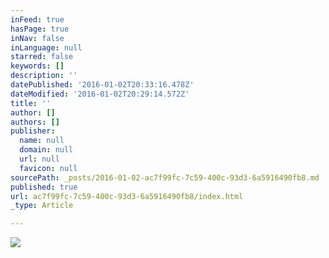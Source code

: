 ```yaml
---
inFeed: true
hasPage: true
inNav: false
inLanguage: null
starred: false
keywords: []
description: ''
datePublished: '2016-01-02T20:33:16.478Z'
dateModified: '2016-01-02T20:29:14.572Z'
title: ''
author: []
authors: []
publisher:
  name: null
  domain: null
  url: null
  favicon: null
sourcePath: _posts/2016-01-02-ac7f99fc-7c59-400c-93d3-6a5916490fb8.md
published: true
url: ac7f99fc-7c59-400c-93d3-6a5916490fb8/index.html
_type: Article

---
```

![](https://the-grid-user-content.s3-us-west-2.amazonaws.com/d262251d-1825-4ead-b5c3-13f34f6fb15e.jpg)